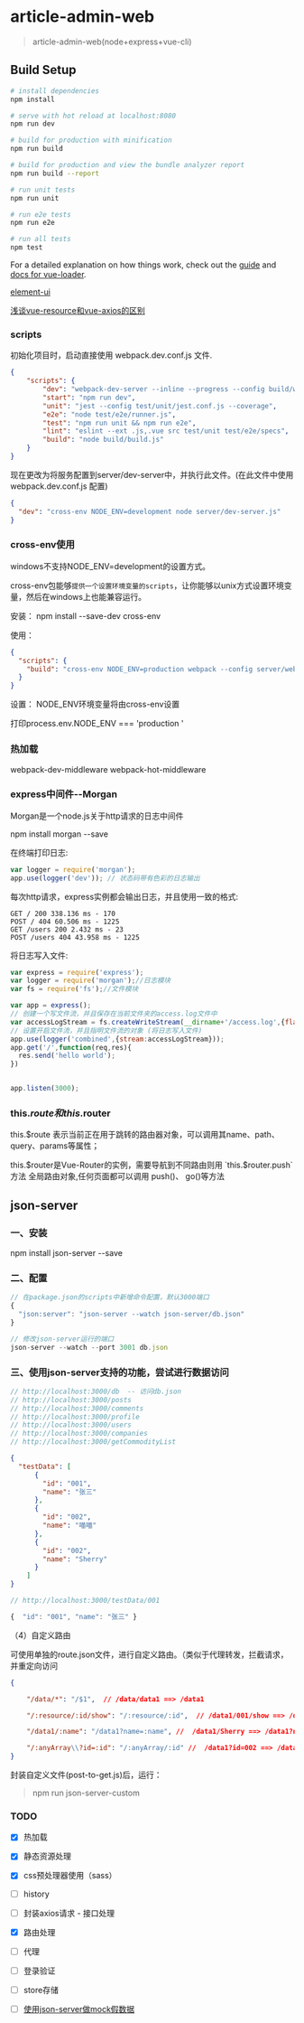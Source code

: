 # article-admin-web

> article-admin-web(node+express+vue-cli)

## Build Setup

``` bash
# install dependencies
npm install

# serve with hot reload at localhost:8080
npm run dev

# build for production with minification
npm run build

# build for production and view the bundle analyzer report
npm run build --report

# run unit tests
npm run unit

# run e2e tests
npm run e2e

# run all tests
npm test
```

For a detailed explanation on how things work, check out the [guide](http://vuejs-templates.github.io/webpack/) and [docs for vue-loader](http://vuejs.github.io/vue-loader).

[element-ui](https://element.eleme.cn/#/zh-CN/component/popconfirm)

[浅谈vue-resource和vue-axios的区别](https://www.jianshu.com/p/0af72c351d48)

### scripts
初始化项目时，启动直接使用 webpack.dev.conf.js 文件.
```json
{
    "scripts": {
        "dev": "webpack-dev-server --inline --progress --config build/webpack.dev.conf.js",
        "start": "npm run dev",
        "unit": "jest --config test/unit/jest.conf.js --coverage",
        "e2e": "node test/e2e/runner.js",
        "test": "npm run unit && npm run e2e",
        "lint": "eslint --ext .js,.vue src test/unit test/e2e/specs",
        "build": "node build/build.js"
    }
}
```
现在更改为将服务配置到server/dev-server中，并执行此文件。(在此文件中使用 webpack.dev.conf.js 配置)
```json
{
  "dev": "cross-env NODE_ENV=development node server/dev-server.js"
}
```

### cross-env使用
windows不支持NODE_ENV=development的设置方式。

cross-env包能够`提供一个设置环境变量的scripts`，让你能够以unix方式设置环境变量，然后在windows上也能兼容运行。

安装： npm install --save-dev cross-env

使用：
```json
{
  "scripts": {
    "build": "cross-env NODE_ENV=production webpack --config server/webpack.prod.conf.js"
  }
}
```

设置：
NODE_ENV环境变量将由cross-env设置

打印process.env.NODE_ENV === 'production '

### 热加载
webpack-dev-middleware
webpack-hot-middleware

### express中间件--Morgan
Morgan是一个node.js关于http请求的日志中间件

npm install morgan --save

在终端打印日志:
```javascript
var logger = require('morgan');
app.use(logger('dev')); // 状态码带有色彩的日志输出
```

每次http请求，express实例都会输出日志，并且使用一致的格式:
```
GET / 200 338.136 ms - 170
POST / 404 60.506 ms - 1225
GET /users 200 2.432 ms - 23
POST /users 404 43.958 ms - 1225
```

将日志写入文件:
```javascript
var express = require('express');
var logger = require('morgan');//日志模块
var fs = require('fs');//文件模块

var app = express();
// 创建一个写文件流，并且保存在当前文件夹的access.log文件中
var accessLogStream = fs.createWriteStream(__dirname+'/access.log',{flags:'a'});
// 设置开启文件流，并且指明文件流的对象 (将日志写入文件)
app.use(logger('combined',{stream:accessLogStream}));
app.get('/',function(req,res){
  res.send('hello world');
})


app.listen(3000);
```

### this.$route 和 this.$router
this.$route  表示当前正在用于跳转的路由器对象，可以调用其name、path、query、params等属性；

this.$router是Vue-Router的实例，需要导航到不同路由则用 `this.$router.push` 方法
全局路由对象,任何页面都可以调用 push()、 go()等方法


## json-server

### 一、安装
npm install json-server --save

### 二、配置
```javascript 1.8
// 在package.json的scripts中新增命令配置，默认3000端口
{
  "json:server": "json-server --watch json-server/db.json"
}

// 修改json-server运行的端口
json-server --watch --port 3001 db.json
```

### 三、使用json-server支持的功能，尝试进行数据访问

```javascript 1.8
// http://localhost:3000/db  -- 访问db.json
// http://localhost:3000/posts
// http://localhost:3000/comments
// http://localhost:3000/profile
// http://localhost:3000/users
// http://localhost:3000/companies
// http://localhost:3000/getCommodityList

```

```json
{
  "testData": [
      {
        "id": "001",
        "name": "张三"
      },
      {
        "id": "002",
        "name": "喵喵"
      },
      {
        "id": "002",
        "name": "Sherry"
      }
    ]
}
```

```javascript 1.8
// http://localhost:3000/testData/001

{  "id": "001", "name": "张三" }
```

（4）自定义路由

可使用单独的route.json文件，进行自定义路由。（类似于代理转发，拦截请求，并重定向访问

```json
{

    "/data/*": "/$1",  // /data/data1 ==> /data1

    "/:resource/:id/show": "/:resource/:id",  // /data1/001/show ==> /data1/001

    "/data1/:name": "/data1?name=:name", //  /data1/Sherry ==> /data1?name=Sherry

    "/:anyArray\\?id=:id": "/:anyArray/:id" //  /data1?id=002 ==> /data/002
}
```

封装自定义文件(post-to-get.js)后，运行：
> npm run json-server-custom



### TODO

-[x] 热加载
-[x] 静态资源处理
-[x] css预处理器使用（sass）
-[ ] history
-[ ] 封装axios请求 - 接口处理
-[x] 路由处理
-[ ] 代理
-[ ] 登录验证
-[ ] store存储
-[ ] [使用json-server做mock假数据](https://www.jianshu.com/p/961c963bec35)



